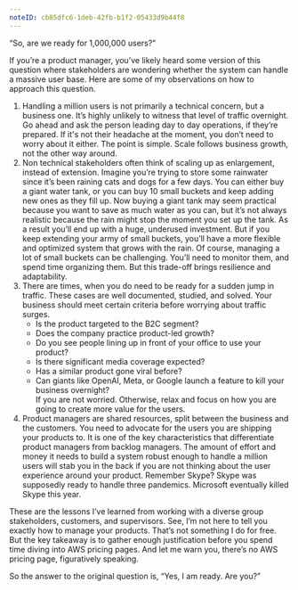 ```yaml
---
noteID: cb85dfc6-1deb-42fb-b1f2-05433d9b44f8
---
```

“So, are we ready for 1,000,000 users?”

If you’re a product manager, you’ve likely heard some version of this question where stakeholders are wondering whether the system can handle a massive user base. Here are some of my observations on how to approach this question.

1. Handling a million users is not primarily a technical concern, but a business one. It’s highly unlikely to witness that level of traffic overnight. Go ahead and ask the person leading day to day operations, if they’re prepared. If it's not their headache at the moment, you don’t need to worry about it either. The point is simple. Scale follows business growth, not the other way around.     
2. Non technical stakeholders often think of scaling up as enlargement, instead of extension. Imagine you’re trying to store some rainwater since it’s been raining cats and dogs for a few days. You can either buy a giant water tank, or you can buy 10 small buckets and keep adding new ones as they fill up. Now buying a giant tank may seem practical because you want to save as much water as you can, but it’s not always realistic because the rain might stop the moment you set up the tank. As a result you’ll end up with a huge, underused investment. But if you keep extending your army of small buckets, you’ll have a more flexible and optimized system that grows with the rain. Of course, managing a lot of small buckets can be challenging. You’ll need to monitor them, and spend time organizing them. But this trade-off brings resilience and adaptability.    
3. There are times, when you do need to be ready for a sudden jump in traffic. These cases are well documented, studied, and solved. Your business should meet certain criteria before worrying about traffic surges.    
    - Is the product targeted to the B2C segment?        
    - Does the company practice product-led growth?        
    - Do you see people lining up in front of your office to use your product?        
    - Is there significant media coverage expected?        
    - Has a similar product gone viral before?        
    - Can giants like OpenAI, Meta, or Google launch a feature to kill your business overnight?      
    If you are not worried. Otherwise, relax and focus on how you are going to create more value for the users.
4. Product managers are shared resources, split between the business and the customers. You need to advocate for the users you are shipping your products to. It is one of the key characteristics that differentiate product managers from backlog managers. The amount of effort and money it needs to build a system robust enough to handle a million users will stab you in the back if you are not thinking about the user experience around your product. Remember Skype? Skype was supposedly ready to handle three pandemics. Microsoft eventually killed Skype this year. 

These are the lessons I’ve learned from working with a diverse group stakeholders, customers, and supervisors. See, I’m not here to tell you exactly how to manage your products. That’s not something I do for free. But the key takeaway is to gather enough justification before you spend time diving into AWS pricing pages. And let me warn you, there’s no AWS pricing page, figuratively speaking.

So the answer to the original question is, “Yes, I am ready. Are you?”